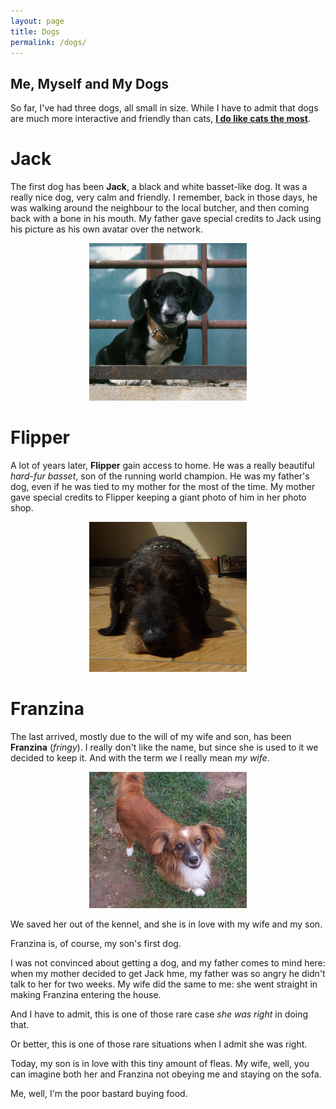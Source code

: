 ```yaml
---
layout: page
title: Dogs
permalink: /dogs/
---
```



Me, Myself and My Dogs
---

So far, I've had three dogs, all small in size. While I have to admit that dogs are much more interactive and friendly than cats, **[I do like cats the most](/cats)**.


# Jack

The first dog has been **Jack**, a black and white basset-like dog. It was a really nice dog, very calm and friendly. I remember, back in those days, he was walking around the neighbour to the local butcher, and then coming back with a bone in his mouth.
My father gave special credits to Jack using his picture as his own avatar over the network.

<center>
<img src="/images/main/jack.png" alt="Jack" width="50%"/>
</center>


# Flipper

A lot of years later, **Flipper** gain access to home. He was a really beautiful *hard-fur basset*, son of the running world champion. He was my father's dog, even if he was tied to my mother for the most of the time.
My mother gave special credits to Flipper keeping a giant photo of him in her photo shop.


<center>
<img src="/images/main/flipper.png" alt="Flipper" width="50%"/>
</center>


# Franzina

The last arrived, mostly due to the will of my wife and son, has been **Franzina** (*fringy*).
I really don't like the name, but since she is used to it we  decided to keep it. And with the term *we* I really mean *my wife*.

<center>
<img src="/images/main/franzina.png" alt="Franzina" width="50%"/>
</center>

We saved her out of the kennel, and she is in love with my wife and my son. 

Franzina is, of course, my son's first dog.

I was not convinced about getting a dog, and my father comes to mind here: when my mother decided to get Jack hme, my father was so angry he didn't talk to her for two weeks. My wife did the same to me: she went straight in making Franzina entering the house.

And I have to admit, this is one of those rare case *she was right* in doing that. 

Or better, this is one of those rare situations when I admit she was right.

Today, my son is in love with this tiny amount of fleas. My wife, well, you can imagine both her and Franzina not obeying me and staying on the sofa.

Me, well, I'm the poor bastard buying food.
